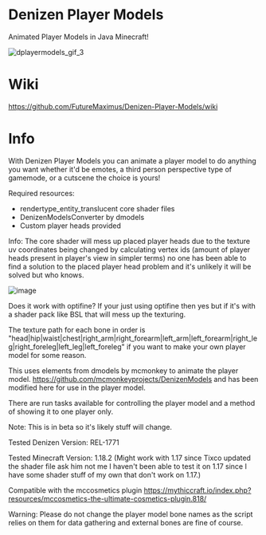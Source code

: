 # Denizen Player Models
Animated Player Models in Java Minecraft!

![dplayermodels_gif_3](https://user-images.githubusercontent.com/97306922/175800382-ceec984e-1fc7-469e-be00-0aecfd0153f3.gif)

# Wiki
https://github.com/FutureMaximus/Denizen-Player-Models/wiki

# Info
With Denizen Player Models you can animate a player model to do anything you want whether it'd be emotes, a third person perspective type of gamemode, or a cutscene the choice is yours!

Required resources:
- rendertype_entity_translucent core shader files
- DenizenModelsConverter by dmodels
- Custom player heads provided

Info:
The core shader will mess up placed player heads due to the texture uv coordinates
being changed by calculating vertex ids (amount of player heads present in player's view in simpler terms) no one has been able to 
find a solution to the placed player head problem and it's unlikely it will be solved but who knows.

![image](https://user-images.githubusercontent.com/97306922/175753617-7e7b8bcb-2106-4498-9cd6-9d74103daf29.png)


Does it work with optifine?
If your just using optifine then yes but if it's with a shader pack like BSL that will mess up the texturing.

The texture path for each bone in order is "head|hip|waist|chest|right_arm|right_forearm|left_arm|left_forearm|right_leg|right_foreleg|left_leg|left_foreleg"
if you want to make your own player model for some reason.

This uses elements from dmodels by mcmonkey to animate the player model. https://github.com/mcmonkeyprojects/DenizenModels
and has been modified here for use in the player model.

There are run tasks available for controlling the player model and a method of showing it to one player only.

Note: This is in beta so it's likely stuff will change.

Tested Denizen Version: REL-1771

Tested Minecraft Version: 1.18.2 (Might work with 1.17 since Tixco updated the shader file ask him not me I haven't been able to test it on 1.17 since I have some shader stuff of my own that don't work on 1.17.)

Compatible with the mccosmetics plugin https://mythiccraft.io/index.php?resources/mccosmetics-the-ultimate-cosmetics-plugin.818/

Warning: Please do not change the player model bone names as the script relies on them for data gathering and external bones are fine of course.

